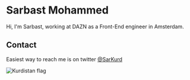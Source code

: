 # Sarbast Mohammed 

Hi, I'm Sarbast, working at DAZN as a Front-End engineer in Amsterdam.

## Contact
Easiest way to reach me is on twitter [@SarKurd](https://twitter.com/SarKurd)

![Kurdistan flag](https://upload.wikimedia.org/wikipedia/commons/3/35/Flag_of_Kurdistan.svg)
